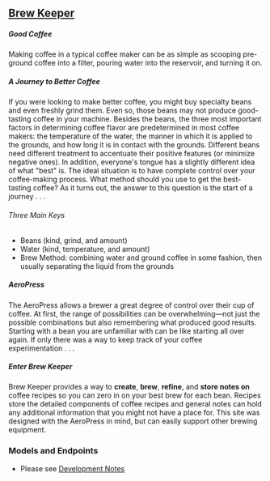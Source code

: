 ## [Brew Keeper](http://www.brew-keeper.com)


##### Good Coffee
Making coffee in a typical coffee maker can be as simple as scooping pre-ground coffee into a filter, pouring water into the reservoir, and turning it on.

##### A Journey to Better Coffee
If you were looking to make better coffee, you might buy specialty beans and even freshly grind them. Even so, those beans may not produce good-tasting coffee in your machine. Besides the beans, the three most important factors in determining coffee flavor are predetermined in most coffee makers: the temperature of the water, the manner in which it is applied to the grounds, and how long it is in contact with the grounds. Different beans need different treatment to accentuate their positive features (or minimize negative ones). In addition, everyone's tongue has a slightly different idea of what "best" is. The ideal situation is to have complete control over your coffee-making process.  What method should you use to get the best-tasting coffee? As it turns out, the answer to this question is the start of a journey&nbsp;.&nbsp;.&nbsp;.

###### Three Main Keys
* Beans (kind, grind, and amount)
* Water (kind, temperature, and amount)
* Brew Method: combining water and ground coffee in some fashion, then usually separating the liquid from the grounds

##### AeroPress
The AeroPress allows a brewer a great degree of control over their cup of coffee. At first, the range of possibilities can be overwhelming—not just the possible combinations but also remembering what produced good results. Starting with a bean you are unfamiliar with can be like starting all over again. If only there was a way to keep track of your coffee experimentation&nbsp;.&nbsp;.&nbsp;.

##### Enter Brew Keeper
Brew Keeper provides a way to **create**, **brew**, **refine**, and **store notes on** coffee recipes so you can zero in on your best brew for each bean. Recipes store the detailed components of coffee recipes and general notes can hold any additional information that you might not have a place for. This site was designed with the AeroPress in mind, but can easily support other brewing equipment.

### Models and Endpoints
* Please see [Development Notes](https://github.com/Brew-Keeper/brew-keeper-api/wiki/Development-Notes)
